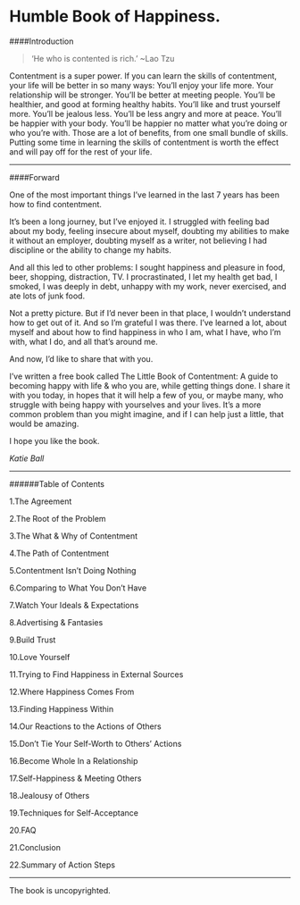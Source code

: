Humble Book of Happiness.
========

####Introduction

>‘He who is contented is rich.’ ~Lao Tzu

Contentment is a super power. If you can learn the skills of contentment, your life will be better in so many ways:
You’ll enjoy your life more.
Your relationship will be stronger.
You’ll be better at meeting people.
You’ll be healthier, and good at forming healthy habits.
You’ll like and trust yourself more.
You’ll be jealous less.
You’ll be less angry and more at peace.
You’ll be happier with your body.
You’ll be happier no matter what you’re doing or who you’re with.
Those are a lot of benefits, from one small bundle of skills. Putting some time in learning the skills of contentment is worth the effect and will pay off for the rest of your life.


---

####Forward

One of the most important things I’ve learned in the last 7 years has been how to find contentment.

It’s been a long journey, but I’ve enjoyed it. I struggled with feeling bad about my body, feeling insecure about myself, doubting my abilities to make it without an employer, doubting myself as a writer, not believing I had discipline or the ability to change my habits.

And all this led to other problems: I sought happiness and pleasure in food, beer, shopping, distraction, TV. I procrastinated, I let my health get bad, I smoked, I was deeply in debt, unhappy with my work, never exercised, and ate lots of junk food.

Not a pretty picture. But if I’d never been in that place, I wouldn’t understand how to get out of it. And so I’m grateful I was there. I’ve learned a lot, about myself and about how to find happiness in who I am, what I have, who I’m with, what I do, and all that’s around me.

And now, I’d like to share that with you.

I’ve written a free book called The Little Book of Contentment: A guide to becoming happy with life & who you are, while getting things done. I share it with you today, in hopes that it will help a few of you, or maybe many, who struggle with being happy with yourselves and your lives. It’s a more common problem than you might imagine, and if I can help just a little, that would be amazing.

I hope you like the book.

*Katie Ball*


---


######Table of Contents

1.The Agreement

2.The Root of the Problem

3.The What & Why of Contentment

4.The Path of Contentment

5.Contentment Isn’t Doing Nothing

6.Comparing to What You Don’t Have

7.Watch Your Ideals & Expectations

8.Advertising & Fantasies

9.Build Trust

10.Love Yourself

11.Trying to Find Happiness in External Sources

12.Where Happiness Comes From

13.Finding Happiness Within

14.Our Reactions to the Actions of Others

15.Don’t Tie Your Self-Worth to Others’ Actions

16.Become Whole In a Relationship

17.Self-Happiness & Meeting Others

18.Jealousy of Others

19.Techniques for Self-Acceptance

20.FAQ

21.Conclusion

22.Summary of Action Steps


---


The book is uncopyrighted.
